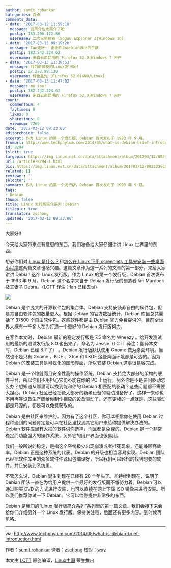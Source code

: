 ```yaml
---
author: sumit rohankar
categories: 观点
comments_data:
- date: '2017-03-12 11:59:10'
  message: 这简介也太简介了吧
  postip: 183.206.172.86
  username: 二次元萌控森 [Sogou Explorer 2|Windows 10]
- date: '2017-03-13 09:19:28'
  message: Ian走好~！谢谢你为debian做出的贡献
  postip: 182.242.224.62
  username: 来自云南昆明的 Firefox 52.0|Windows 7 用户
- date: '2017-03-13 11:38:53'
  message: 我目前最爱的Linux发行版！
  postip: 27.223.99.130
  username: 绿色圣光 [Firefox 52.0|GNU/Linux]
- date: '2017-03-13 11:47:02'
  message: me too!
  postip: 182.242.224.62
  username: 来自云南昆明的 Firefox 52.0|Windows 7 用户
count:
  commentnum: 4
  favtimes: 0
  likes: 0
  sharetimes: 0
  viewnum: 7269
date: '2017-03-12 09:23:00'
editorchoice: false
excerpt: 作为 Linux 的第一个发行版，Debian 首次发布于 1993 年 9 月。
fromurl: http://www.techphylum.com/2014/05/what-is-debian-brief-introduction.html
id: 8294
islctt: true
largepic: https://img.linux.net.cn/data/attachment/album/201703/12/092323vd0x27xmu00xd5x1.jpg
url: /article-8294-1.html
pic: https://img.linux.net.cn/data/attachment/album/201703/12/092323vd0x27xmu00xd5x1.jpg.thumb.jpg
related: []
reviewer: ''
selector: ''
summary: 作为 Linux 的第一个发行版，Debian 首次发布于 1993 年 9 月。
tags:
- Debian
thumb: false
title: Linux 发行版简介系列：Debian
titlepic: true
translator: zschong
updated: '2017-03-12 09:23:00'
---
```


大家好!!


今天给大家带来点有意思的东西。我们准备给大家仔细讲讲 Linux 世界里的东西。


想必你们对 [Linux 是什么？](/article-8285-1.html)和[怎么在 Linux 下用 screenlets 工具来安装一些桌面小程序](http://www.techphylum.com/2014/05/desktop-gadgets-in-linux-ubuntu.html)这两篇文章也感兴趣。这篇文章作为这一系列的文章的第一部分，来给大家讲讲 Debian 这个 Linux 发行版。作为 Linux 的第一个发行版，Debian 首次发布于 1993 年 9 月。Debian 这个名字来自于 Debian 发行版的创造者 Ian Murdock 及其妻子 Debra。（LCTT 译注：Ian 已经去世）


![](/data/attachment/album/201703/12/092323vd0x27xmu00xd5x1.jpg)


Debian 是个庞大的开源软件包的集合体。Debian 支持安装非自由的软件包，但是其自由软件包的数量更大。根据 Debian 的官方数据统计，Debian 库里总共囊括了 37500 个自由软件包。这些软件都是由 Debian 官方免费提供的。目前全世界大概有一千多人在为打造一个更好的 Debian 发行版努力。


在写作本文时， Debian 最新的稳定发行版是 7.5 命名为 Wheezy 。给开发测试用的最新的测试发行版 8.0 也出来了，命名为 Jessie（LCTT 译注：翻译本文时，Debian 已经 8.7 了） 。Debian 发行版默认使用 Gnome 做为桌面环境。当然也不是只有 Gnome ，KDE 、Xfce 和 LXDE 这些桌面环境都是可选的。因为 Debian 的安装工具是可视化的图形界面，所以安装 Debian 这事很易容完成。


Debian 是一个稳健而且安全性高的操作系统。Debian 支持绝大部分的架构的硬件平台，所以你们不用担心它能不能在你的 PC 上运行。另外你是不是要问驱动怎么办？想知道从哪里可以找到能和你的 Debian 相匹配的驱动？这些问题都不需要太担心，Debian 社区已经把绝大部分的新老设备的驱动准备好了。这样一来你也不用再等设备生产商给你制作相应的设备驱动了。还有更棒的一点就是，这些驱动都是开源的，都是可以免费获取的。


Debian 是由社区来维护的。因为有了这个社区，你可以相信你在使用 Debian 过程种遇到的问题肯定是可以在社区里找到其它用户来给你提供解决办法的。Debian 软件库里有大把的软件供你选择，而且都是免费的。Debian 是一个非常稳定而功能强大的操作系统，另外它的用户界面也很易用。


我们一般所说的稳定，是指这个系统极少出现崩溃或者挂死现象，还能兼顾高效率。Debian 正是这种系统的代表。Debian 的升级也相当容易实现。Debian 团队已经把软件库里的众多软件件源码包编译好，所以我们可以轻松的找到想要的软件，并且安装到系统里。


不管怎么说，Debian 诞生到现在已经有 20 个年头了。能持续到现在，说明了 Debian 团队一直在为给用户提供一个最好的发行版而不懈努力着。Debian 可以通过购买 DVD 的方式进行安装，也可以直接在网上下载 ISO 镜像来进行安装。所以我们推荐你试一下 Debian。它可以给你提供非常多的东西。


Debian 是我们的“Linux 发行版简介系列”系列里的第一篇文章。我们会接下来会给你们介绍另外一个 Linux 发行版。保持关注哦，后面还有更多内容。到时候再见咯。




---


via: <http://www.techphylum.com/2014/05/what-is-debian-brief-introduction.html>


作者：[sumit rohankar](https://plus.google.com/112160169713374382262)  译者：[zschong](https://github.com/zschong) 校对：[wxy](https://github.com/wxy)


本文由 [LCTT](https://github.com/LCTT/TranslateProject) 原创编译，[Linux中国](https://linux.cn/) 荣誉推出